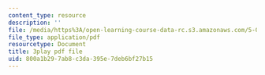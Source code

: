 ```yaml
---
content_type: resource
description: ''
file: /media/https%3A/open-learning-course-data-rc.s3.amazonaws.com/5-07sc-biological-chemistry-i-fall-2013/800a1b297ab8c3da395e7deb6bf27b15_qmqiF0YJ4LM.pdf
file_type: application/pdf
resourcetype: Document
title: 3play pdf file
uid: 800a1b29-7ab8-c3da-395e-7deb6bf27b15
---
```

